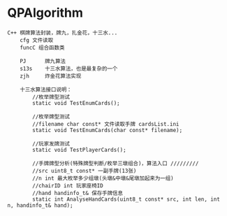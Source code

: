 # QPAlgorithm

    C++ 棋牌算法封装，牌九，扎金花，十三水...
		cfg 文件读取
		funcC 组合函数类
		
		PJ 		牌九算法	
		s13s	十三水算法，也是最复杂的一个
		zjh		炸金花算法实现
		
		十三水算法接口说明：
			//枚举牌型测试
			static void TestEnumCards();
			
			//枚举牌型测试
			//filename char const* 文件读取手牌 cardsList.ini
			static void TestEnumCards(char const* filename);
			
			//玩家发牌测试
			static void TestPlayerCards();
			
			//手牌牌型分析(特殊牌型判断/枚举三墩组合)，算法入口 /////////
			//src uint8_t const* 一副手牌(13张)
			//n int 最大枚举多少组墩(头墩&中墩&尾墩加起来为一组)
			//chairID int 玩家座椅ID
			//hand handinfo_t& 保存手牌信息
			static int AnalyseHandCards(uint8_t const* src, int len, int n, handinfo_t& hand);